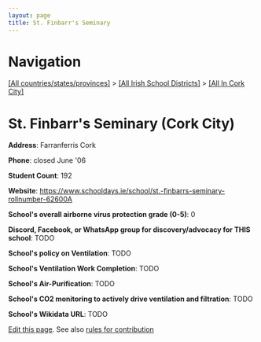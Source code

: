 ```yaml
---
layout: page
title: St. Finbarr's Seminary
---
```

# Navigation

[[All countries/states/provinces]](../../..) > [[All Irish School Districts]](../..) > [[All In Cork City]](..)

# St. Finbarr's Seminary (Cork City)

**Address**: Farranferris Cork

**Phone**: closed June '06

**Student Count**: 192

**Website**: <https://www.schooldays.ie/school/st.-finbarrs-seminary-rollnumber-62600A>

**School's overall airborne virus protection grade (0-5)**: 0

**Discord, Facebook, or WhatsApp group for discovery/advocacy for THIS school**: TODO

**School's policy on Ventilation**: TODO

**School's Ventilation Work Completion**: TODO

**School's Air-Purification**: TODO

**School's CO2 monitoring to actively drive ventilation and filtration**: TODO

**School's Wikidata URL**: TODO


[Edit this page](https://github.com/ventilate-schools/Ireland/edit/main/./Cork_City/St._Finbarr's_Seminary.md). See also [rules for contribution](../../../contribution-rules/)